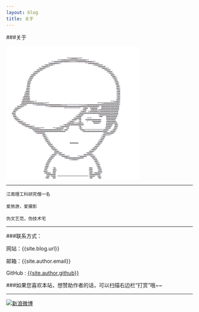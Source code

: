 ```yaml
---
layout: blog
title: 关于
---
```

	
###关于

![](/photos/head.png)

---
		
	江南理工科研究僧一名
	
	爱旅游，爱摄影
	
	伪文艺范，伪技术宅

----

###联系方式：

网站：{{site.blog.url}}

邮箱：{{site.author.email}}

GitHub : [{{site.author.github}}]({{site.author.github}})

###如果您喜欢本站，想赞助作者的话，可以扫描右边栏“打赏”哦~~

<script>
window.tctipConfig = {
        staticPrefix:   "http://static.tctip.com",
        buttonImageId:  7,
        buttonTip:  "zanzhu",
        list:{
            alipay: {qrimg: "https://raw.githubusercontent.com/flyingyouth/Jekyll-Light/gh-pages/img/ali.png"},
            weixin:{qrimg: "https://raw.githubusercontent.com/flyingyouth/Jekyll-Light/gh-pages/img/wx.png"},
        }
};
</script>
<script src="http://static.tctip.com/js/tctip.min.js"></script>

----
[![新浪微博](http://service.t.sina.com.cn/widget/qmd/{{site.author.weibo}}/f78fbcd2/1.png)](http://weibo.com/u/{{site.author.weibo}})
